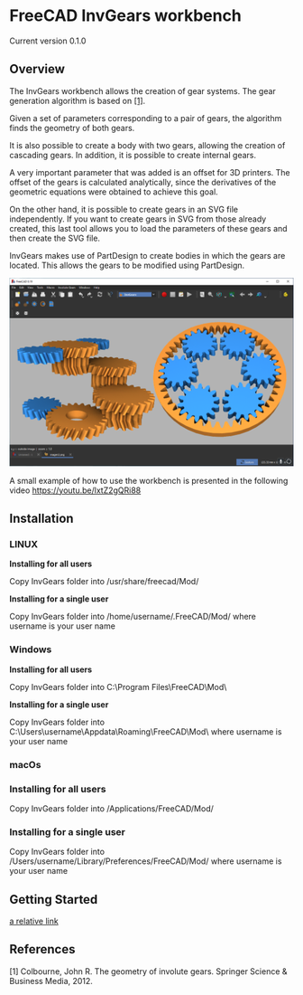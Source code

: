 # FreeCAD InvGears workbench

Current version 0.1.0


## Overview

The InvGears workbench allows the creation of gear systems. The gear generation algorithm is based on [[1]](#1).

Given a set of parameters corresponding to a pair of gears, the algorithm finds the geometry of both gears.

It is also possible to create a body with two gears, allowing the creation of cascading gears.
In addition, it is possible to create internal gears.

A very important parameter that was added is an offset for 3D printers. The offset of the gears is calculated analytically, since the derivatives of the geometric equations were obtained to achieve this goal.

On the other hand, it is possible to create gears in an SVG file independently. If you want to create gears in SVG from those already created, this last tool allows you to load the parameters of these gears and then create the SVG file.


InvGears makes use of PartDesign to create bodies in which the gears are located. This allows the gears to be modified using PartDesign.



![](Resources/media/mainImage.png)


A small example of how to use the workbench is presented in the following video
https://youtu.be/lxtZ2gQRi88

## Installation


### **LINUX**

**Installing for all users**

Copy InvGears folder into /usr/share/freecad/Mod/


**Installing for a single user**

Copy InvGears folder into /home/username/.FreeCAD/Mod/  where username is your user name


### **Windows**

**Installing for all users**

Copy InvGears folder into C:\Program Files\FreeCAD\Mod\


**Installing for a single user**

Copy InvGears folder into C:\Users\username\Appdata\Roaming\FreeCAD\Mod\ where username is your user name


### **macOs**

### Installing for all users

Copy InvGears folder into /Applications/FreeCAD/Mod/


### Installing for a single user

Copy InvGears folder into /Users/username/Library/Preferences/FreeCAD/Mod/ where username is your user name



## Getting Started

[a relative link](Resources/tutorial/tutorial1.md)


## References
<a id="1">[1]</a> 
Colbourne, John R. The geometry of involute gears. Springer Science & Business Media, 2012.

